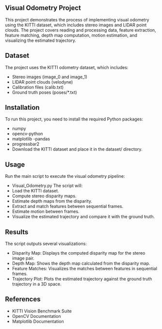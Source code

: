 ## Visual Odometry Project
This project demonstrates the process of implementing visual odometry using the KITTI dataset, which includes stereo images and LIDAR point clouds. The project covers reading and processing data, feature extraction, feature matching, depth map computation, motion estimation, and visualizing the estimated trajectory.

## Dataset
The project uses the KITTI odometry dataset, which includes:

- Stereo images (image_0 and image_1)
- LIDAR point clouds (velodyne)
- Calibration files (calib.txt)
- Ground truth poses (poses/*.txt)

## Installation
To run this project, you need to install the required Python packages:
- numpy
- opencv-python
- matplotlib
 -pandas
- progressbar2
- Download the KITTI dataset and place it in the dataset/ directory.

## Usage
Run the main script to execute the visual odometry pipeline:
- Visual_Odometry.py
The script will:
- Load the KITTI dataset.
- Compute stereo disparity maps.
- Estimate depth maps from the disparity.
- Extract and match features between sequential frames.
- Estimate motion between frames.
- Visualize the estimated trajectory and compare it with the ground truth.

## Results
The script outputs several visualizations:

- Disparity Map: Displays the computed disparity map for the stereo image pair.
- Depth Map: Shows the depth map calculated from the disparity map.
- Feature Matches: Visualizes the matches between features in sequential frames.
- Trajectory Plot: Plots the estimated trajectory against the ground truth trajectory in a 3D space.

## References
- KITTI Vision Benchmark Suite
- OpenCV Documentation
- Matplotlib Documentation
